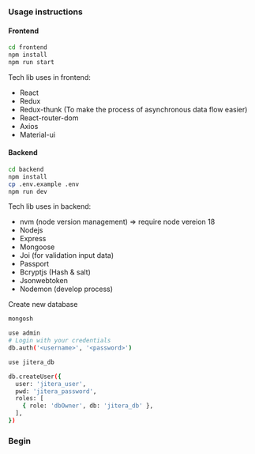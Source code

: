### Usage instructions

#### Frontend

```bash
cd frontend 
npm install
npm run start
```

Tech lib uses in frontend:

- React
- Redux
- Redux-thunk (To make the process of asynchronous data flow easier)
- React-router-dom
- Axios
- Material-ui

#### Backend

```bash
cd backend
npm install
cp .env.example .env
npm run dev
```

Tech lib uses in backend:

- nvm (node version management) => require node vereion 18
- Nodejs
- Express
- Mongoose
- Joi (for validation input data)
- Passport
- Bcryptjs (Hash & salt)
- Jsonwebtoken
- Nodemon (develop process)

Create new database

```bash
mongosh

use admin
# Login with your credentials
db.auth('<username>', '<password>')

use jitera_db

db.createUser({
  user: 'jitera_user',
  pwd: 'jitera_password',
  roles: [
    { role: 'dbOwner', db: 'jitera_db' },
  ],
})

```

### Begin
